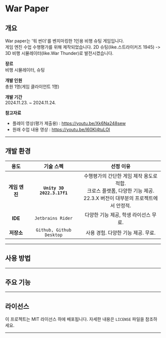 # War Paper

## 개요
War paper는 '워 썬더'를 벤치마킹한 1인용 비행 슈팅 게임입니다.   
게임 엔진 수업 수행평가를 위해 제작되었습니다. 2D 슈팅(like.스트라이커즈 1945) -> 3D 비행 시뮬레이터(like.War Thunder)로 발전시켰습니다.

**장르**   
비행 시뮬레이터, 슈팅

**개발 인원**   
총원 1명(게임 클라이언트 1명)

**개발 기간**   
2024.11.23. ~ 2024.11.24.

**참고자료**   
- 플레이 영상(평가 제출용) : <https://youtu.be/Xk6Na248sew>
- 원래 수업 내용 영상 : <https://youtu.be/I60KI4tuLOI>

---

## 개발 환경
| **용도** | **기술 스펙** | **선정 이유** |
|:---:|:---:|:---:|
| **게임 엔진** | **`Unity 3D 2022.3.17f1`**  | 수행평가의 간단한 게임 제작 용도로 적합.</br> 크로스 플랫폼, 다양한 기능 제공.</br> 22.3.X 버전이 대부분의 프로젝트에서 안정적. |
| **IDE** | `Jetbrains Rider` | 다양한 기능 제공, 학생 라이선스 무료.    |
| **저장소** | `Github, Github Desktop` | 사용 경험. 다양한 기능 제공. 무료. |


---

## 사용 방법


---

## 주요 기능


---

## 라이선스

이 프로젝트는 MIT 라이선스 하에 배포됩니다. 자세한 내용은 `LICENSE` 파일을 참조하세요.

--- 
